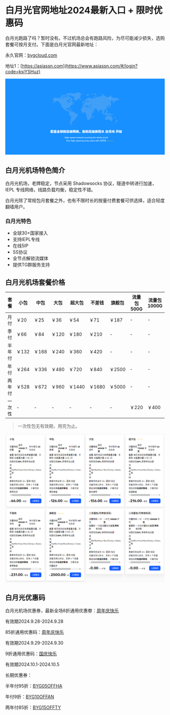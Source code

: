 # 白月光官网地址2024最新入口 + 限时优惠码

白月光跑路了吗？暂时没有。不过机场总会有跑路风险，为尽可能减少损失，选购套餐可按月支付。下面是白月光官网最新地址：

永久官网：[bygcloud.com](https://xuv.cc/out/byg)

地址1：[https://asiassn.com](https://www.asiassn.com/#/login?code=ksjYSHuz)

[![白月光机场官网地址](byg_20240929_095829.png)](https://xuv.cc/out/byg)

## 白月光机场特色简介

白月光机场，老牌稳定，节点采用 Shadowsocks 协议，隧道中转进行加速，IEPL 专线网络，线路负载均衡，稳定性不错。

白月光除了常规包月套餐之外，也有不限时长的按量付费套餐可供选择，适合轻度翻墙用户。

### 白月光特色

* 全球30+国家接入
* 支持IEPL专线
* 在线5IP
* SS协议
* 全节点解锁流媒体
* 提供TG群服务支持

## 白月光机场套餐价格

|套餐|小包|中包|大包|超大包|不差钱|旗舰包|流量包500G|流量包1000G|
|----|----|----|----|----|----|----|----|----|
|月付|￥20|￥25|￥36|￥54|￥71|￥187|-|-|
|季付|￥66|￥84|￥120|￥180|￥210|-|-|-|
|半年付|￥132|￥168|￥240|￥360|￥420|-|-|-|
|年付|￥264|￥336|￥480|￥720|￥840|￥2500|-|-|
|两年付|￥528|￥672|￥960|￥1440|￥1680|￥5000|-|-|
|一次性|-|-|-|-|-|-|￥220|￥400|

> 一次性包无有效期，用完为止。

[![白月光机场套餐价格](byg_20240929_100011.png)](https://xuv.cc/out/byg)

## 白月光优惠码

白月光机场优惠券，最新全场8折通用优惠劵：[周年庆快乐](https://xuv.cc/out/byg)

有效期2024.9.28-2024.9.28

85折通用优惠码：[周年庆快乐](https://xuv.cc/out/byg)

有效期2024.9.29-2024.9.30

9折通用优惠码：[国庆快乐](https://xuv.cc/out/byg)

有效期2024.10.1-2024.10.5

长期优惠券：

半年付95折：[BYG05OFFHA](https://xuv.cc/out/byg)

年付9折：[BYG10OFFAN](https://xuv.cc/out/byg)

两年付85折：[BYG15OFFTY](https://xuv.cc/out/byg)
